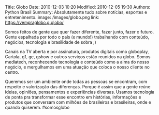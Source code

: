 Title: Globo
Date: 2010-12-03 10:20
Modified: 2010-12-05 19:30
Authors: Python Brasil
Summary: Absolutamente tudo sobre notícias, esportes e entretenimento.
image: /images/globo.png
link: https://vempraglobo.g.globo/


Somos feitos de gente que quer fazer diferente, fazer junto, fazer o futuro. Gente espalhada por todo o país (e mundo!) trabalhando com conteúdo, negócios, tecnologia e brasilidade de sobra ;)

Canais na TV aberta e por assinatura, produtos digitais como globoplay, Cartola, g1, ge, gshow e outros serviços estão reunidos na globo. Somos mediatech, reconhecendo tecnologia e conteúdo como a alma do nosso negócio, e mergulhamos em uma atuação que coloca o nosso cliente no centro.

Queremos ser um ambiente onde todas as pessoas se encontram, com respeito e valorização das diferenças. Porque é assim que a gente reúne ideias, opiniões, pensamentos e experiências diversas. Usamos tecnologia de ponta pra transformar esse encontro em histórias, informações e produtos que conversam com milhões de brasileiros e brasileiras, onde e quando quiserem. #somosglobo
